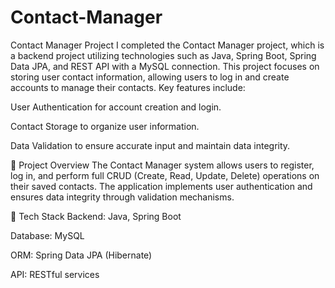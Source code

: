 # Contact-Manager
Contact Manager Project
I completed the Contact Manager project, which is a backend project utilizing technologies such as Java, Spring Boot, Spring Data JPA, and REST API with a MySQL connection. This project focuses on storing user contact information, allowing users to log in and create accounts to manage their contacts. Key features include:

User Authentication for account creation and login.

Contact Storage to organize user information.

Data Validation to ensure accurate input and maintain data integrity.

🚀 Project Overview
The Contact Manager system allows users to register, log in, and perform full CRUD (Create, Read, Update, Delete) operations on their saved contacts. The application implements user authentication and ensures data integrity through validation mechanisms.

🧰 Tech Stack
Backend: Java, Spring Boot

Database: MySQL

ORM: Spring Data JPA (Hibernate)

API: RESTful services

